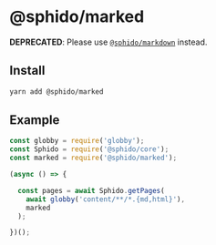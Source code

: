 # @sphido/marked

**DEPRECATED**: Please use [`@sphido/markdown`](https://www.npmjs.com/package/@sphido/markdown) instead.

## Install

```bash
yarn add @sphido/marked
```

## Example

```js
const globby = require('globby');
const Sphido = require('@sphido/core');
const marked = require('@sphido/marked');

(async () => {

  const pages = await Sphido.getPages(
    await globby('content/**/*.{md,html}'),
    marked
  );

})();
```